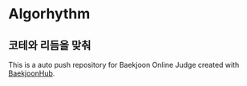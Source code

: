 # Algorhythm
## 코테와 리듬을 맞춰
This is a auto push repository for Baekjoon Online Judge created with [BaekjoonHub](https://github.com/BaekjoonHub/BaekjoonHub).
